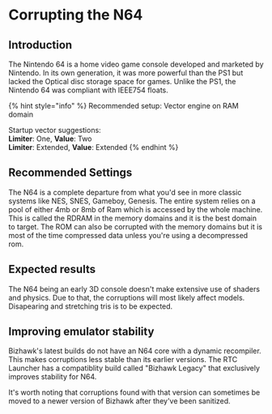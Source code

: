 # Corrupting the N64

## Introduction

&#x20;The Nintendo 64 is a home video game console developed and marketed by Nintendo. In its own generation, it was more powerful than the PS1 but lacked the Optical disc storage space for games. Unlike the PS1, the Nintendo 64 was compliant with IEEE754 floats.

{% hint style="info" %}
Recommended setup: Vector engine on RAM domain

Startup vector suggestions:\
**Limiter**: One, **Value**: Two\
**Limiter**: Extended, **Value**: Extended
{% endhint %}

## Recommended Settings

The N64 is a complete departure from what you'd see in more classic systems like NES, SNES, Gameboy, Genesis. The entire system relies on a pool of either 4mb or 8mb of Ram which is accessed by the whole machine. This is called the RDRAM in the memory domains and it is the best domain to target. The ROM can also be corrupted with the memory domains but it is most of the time compressed data unless you're using a decompressed rom.

## Expected results

The N64 being an early 3D console doesn't make extensive use of shaders and physics. Due to that, the corruptions will most likely affect models. Disapearing and stretching tris is to be expected.

## Improving emulator stability

Bizhawk's latest builds do not have an N64 core with a dynamic recompiler. This makes corruptions less stable than its earlier versions. The RTC Launcher has a compatiblity build called "Bizhawk Legacy" that exclusively improves stability for N64.

It's worth noting that corruptions found with that version can sometimes be moved to a newer version of Bizhawk after they've been sanitized.

##
